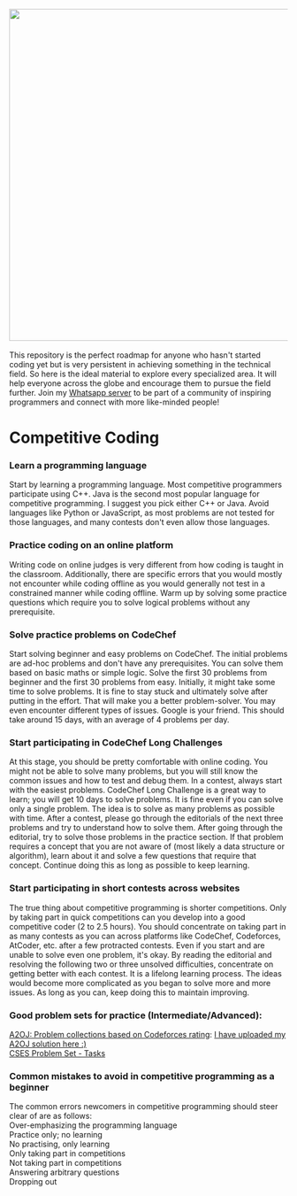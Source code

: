 
<img src="https://media.istockphoto.com/id/1224500457/photo/programming-code-abstract-technology-background-of-software-developer-and-computer-script.jpg?s=612x612&w=0&k=20&c=nHMypkMTU1HUUW85Zt0Ff7MDbq17n0eVeXaoM9Knt4Q=" width="900" height = "600" ><br/><br/>
This repository is the perfect roadmap for anyone who hasn't started coding yet but is very persistent in achieving something in the technical field. So here is the ideal material to explore every specialized area. It will help everyone across the globe and encourage them to pursue the field further.
Join my [Whatsapp server](https://chat.whatsapp.com/K1DFvIZGAZZ447JMqYW8s6) to be part of a community of inspiring programmers and connect with more like-minded people!
# Competitive Coding
### Learn a programming language
Start by learning a programming language. Most competitive programmers participate using C++. Java is the second most popular language for competitive programming. I suggest you pick either C++ or Java. Avoid languages like Python or JavaScript, as most problems are not tested for those languages, and many contests don't even allow those languages.
### Practice coding on an online platform
Writing code on online judges is very different from how coding is taught in the classroom. Additionally, there are specific errors that you would mostly not encounter while coding offline as you would generally not test in a constrained manner while coding offline. Warm up by solving some practice questions which require you to solve logical problems without any prerequisite.
### Solve practice problems on CodeChef
Start solving beginner and easy problems on CodeChef. The initial problems are ad-hoc problems and don't have any prerequisites. You can solve them based on basic maths or simple logic. Solve the first 30 problems from beginner and the first 30 problems from easy. Initially, it might take some time to solve problems. It is fine to stay stuck and ultimately solve after putting in the effort. That will make you a better problem-solver. You may even encounter different types of issues. Google is your friend.
This should take around 15 days, with an average of 4 problems per day.
### Start participating in CodeChef Long Challenges
At this stage, you should be pretty comfortable with online coding. You might not be able to solve many problems, but you will still know the common issues and how to test and debug them. In a contest, always start with the easiest problems.
CodeChef Long Challenge is a great way to learn; you will get 10 days to solve problems. It is fine even if you can solve only a single problem. The idea is to solve as many problems as possible with time.
After a contest, please go through the editorials of the next three problems and try to understand how to solve them. After going through the editorial, try to solve those problems in the practice section. If that problem requires a concept that you are not aware of (most likely a data structure or algorithm), learn about it and solve a few questions that require that concept.
Continue doing this as long as possible to keep learning.
### Start participating in short contests across websites
The true thing about competitive programming is shorter competitions. Only by taking part in quick competitions can you develop into a good competitive coder (2 to 2.5 hours).
You should concentrate on taking part in as many contests as you can across platforms like CodeChef, Codeforces, AtCoder, etc. after a few protracted contests. Even if you start and are unable to solve even one problem, it's okay. By reading the editorial and resolving the following two or three unsolved difficulties, concentrate on getting better with each contest. It is a lifelong learning process. The ideas would become more complicated as you began to solve more and more issues.
As long as you can, keep doing this to maintain improving.
### Good problem sets for practice (Intermediate/Advanced):
[A2OJ: Problem collections based on Codeforces rating](https://earthshakira.github.io/a2oj-clientside/server/Ladders.html): [I have uploaded my A2OJ solution here :)](https://github.com/Anushkaagrawal22/A2OJLadderSolutions)<br/>
[CSES Problem Set - Tasks](https://cses.fi/problemset/list)
### Common mistakes to avoid in competitive programming as a beginner
The common errors newcomers in competitive programming should steer clear of are as follows:<br/>
Over-emphasizing the programming language <br/>
Practice only; no learning <br/>
No practising, only learning <br/>
Only taking part in competitions <br/>
Not taking part in competitions <br/>
Answering arbitrary questions <br/>
Dropping out